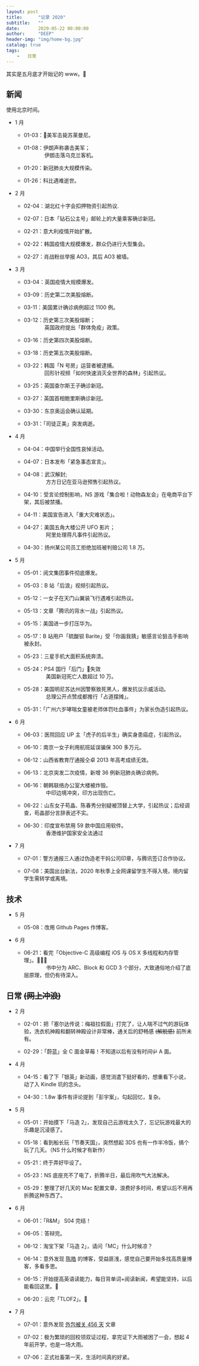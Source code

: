 ```yaml
---
layout: post
title:      "记录 2020"
subtitle:   ""
date:       2020-05-22 00:00:00
author:     "DEEP"
header-img: "img/home-bg.jpg"
catalog: true
tags:
    -   日常
---
```


其实是五月底才开始记的 www。

## 新闻

使用北京时间。

- 1 月
  - 01-03：美军击毙苏莱曼尼。

  - 01-08：伊朗声称袭击美军；
        <br>&nbsp;&nbsp;&nbsp;&nbsp;&nbsp;&nbsp;&nbsp;&nbsp;&nbsp;&nbsp;&nbsp;&nbsp;&nbsp;
        伊朗击落乌克兰客机。
  - 01-20：新冠肺炎大规模传染。
  - 01-26：科比遇难逝世。

- 2 月

  - 02-04：湖北红十字会扣押物资引起热议.

  - 02-07：日本「钻石公主号」邮轮上的大量乘客确诊新冠。
  - 02-21：意大利疫情开始扩散。
  - 02-22：韩国疫情大规模爆发，群众仍进行大型集会。
  - 02-27：肖战粉丝举报 AO3，其后 AO3 被墙。

- 3 月

  - 03-04：英国疫情大规模爆发。

  - 03-09：历史第二次美股熔断。
  - 03-11：美国累计确诊病例超过 1100 例。
  - 03-12：历史第三次美股熔断；
        <br>&nbsp;&nbsp;&nbsp;&nbsp;&nbsp;&nbsp;&nbsp;&nbsp;&nbsp;&nbsp;&nbsp;&nbsp;&nbsp;
        英国政府提出「群体免疫」政策。
  - 03-16：历史第四次美股熔断。
  - 03-18：历史第五次美股熔断。
  - 03-22：韩国「N 号房」运营者被逮捕。
        <br>&nbsp;&nbsp;&nbsp;&nbsp;&nbsp;&nbsp;&nbsp;&nbsp;&nbsp;&nbsp;&nbsp;&nbsp;&nbsp;
        回形针视频「如何快速消灭全世界的森林」引起热议。
  - 03-25：英国查尔斯王子确诊新冠。
  - 03-27：英国首相鲍里斯确诊新冠。
  - 03-30：东京奥运会确认延期。
  - 03-31：「司徒正美」突发病逝。

- 4 月

  - 04-04：中国举行全国性哀悼活动。

  - 04-07：日本发布「紧急事态宣言」。
  - 04-08：武汉解封;
        <br>&nbsp;&nbsp;&nbsp;&nbsp;&nbsp;&nbsp;&nbsp;&nbsp;&nbsp;&nbsp;&nbsp;&nbsp;&nbsp;&nbsp;
        方方日记在亚马逊预售引起热议。
  - 04-10：受言论控制影响，NS 游戏「集合啦！动物森友会」在电商平台下架，其后被禁播。
  - 04-11：美国宣告进入「重大灾难状态」。
  - 04-27：美国五角大楼公开 UFO 影片；
        <br>&nbsp;&nbsp;&nbsp;&nbsp;&nbsp;&nbsp;&nbsp;&nbsp;&nbsp;&nbsp;&nbsp;&nbsp;&nbsp;&nbsp;
        阿里处理蒋凡事件引起热议。
  - 04-30：扬州某公司员工拒绝加班被判赔公司 1.8 万。

- 5 月

  - 05-01：阅文集团事件彻底爆发。

  - 05-03：B 站「后浪」视频引起热议。
  - 05-12：一女子在天门山翼装飞行遇难引起热议。
  - 05-13：文章「腾讯的背水一战」引起热议。
  - 05-15：美国进一步打压华为。
  - 05-17：B 站用户「硫酸钡 Barite」受「你画我猜」敏感言论狙击手影响被永封。
  - 05-23：三星手机大面积系统奔溃。
  - 05-24：PS4 国行「后门」失效
        <br>&nbsp;&nbsp;&nbsp;&nbsp;&nbsp;&nbsp;&nbsp;&nbsp;&nbsp;&nbsp;&nbsp;&nbsp;&nbsp;&nbsp;
        美国新冠死亡人数超过 10 万。
  - 05-28：美国明尼苏达州因警察致死黑人，爆发抗议示威活动。
        <br>&nbsp;&nbsp;&nbsp;&nbsp;&nbsp;&nbsp;&nbsp;&nbsp;&nbsp;&nbsp;&nbsp;&nbsp;&nbsp;&nbsp;
       总理公开点赞成都推行「占道摆摊」。
  - 05-31：「广州六岁哮喘女童被老师体罚吐血事件」为家长伪造引起热议。

- 6 月

  - 06-03：医院回应 UP 主「虎子的后半生」确实身患癌症，引起热议。

  - 06-10：南京一女子利用航班延误骗保 300 多万元。
  - 06-12：山西省教育厅通报仝卓 2013 年高考成绩无效。
  - 06-13：北京突发二次疫情，新增 36 例新冠肺炎确诊病例。
  - 06-16：朝韩联络办公室大楼被炸毁。
        <br>&nbsp;&nbsp;&nbsp;&nbsp;&nbsp;&nbsp;&nbsp;&nbsp;&nbsp;&nbsp;&nbsp;&nbsp;&nbsp;&nbsp;
       中印边境冲突，印方出现伤亡。
  - 06-22：山东女子苟晶、陈春秀分别疑被顶替上大学，引起热议；后经调查，苟晶部分言辞表述不实。
  - 06-30：印度宣布禁用 59 款中国应用软件。
        <br>&nbsp;&nbsp;&nbsp;&nbsp;&nbsp;&nbsp;&nbsp;&nbsp;&nbsp;&nbsp;&nbsp;&nbsp;&nbsp;&nbsp;
        香港维护国家安全法通过

- 7 月

  - 07-01：警方通报三人通过伪造老干妈公司印章，与腾讯签订合作协议。

  - 07-08：美国出台新法，2020 年秋季上全网课留学生不得入境，境内留学生需转学或离境。


## 技术

- 5 月
  - 05-08：改用 Github Pages 作博客。

- 6 月
  - 06-21：看完「Objective-C 高级编程 iOS 与 OS X 多线程和内存管理」。
        <br>&nbsp;&nbsp;&nbsp;&nbsp;&nbsp;&nbsp;&nbsp;&nbsp;&nbsp;&nbsp;&nbsp;&nbsp;&nbsp;&nbsp;
        书中分为 ARC、Block 和 GCD 3 个部分，大致通俗地介绍了底层原理，但仍有待深入。

## 日常 ~~(网上冲浪)~~

- 2 月

  - 02-01：把「塞尔达传说：梅祖拉假面」打完了，让人喘不过气的游玩体验，洗衣机神殿和翻转神殿设计非常棒，通关后的舒畅感 ~~(解脱感)~~ 前所未有。

  - 02-29：「蔚蓝」全 C 面金草莓！不知道以后有没有时间屮 A 面。

- 4 月

  - 04-15：看了下「银英」新动画，感觉消遣下挺好看的，想重看下小说，动了入 Kindle 坑的念头。

  - 04-30：1.8w 事件有评论提到「彭宇案」，勾起回忆，复杂。

- 5 月

  - 05-01：开始摸下「马造 2」，发现自己云游戏太久了，忘记玩游戏最大的乐趣是沉浸感了。
  
  - 05-18：看到船长玩「节奏天国」，突然想起 3DS 也有一作半冷饭，搞个玩了几天。（NS 什么时候才有新作）
  - 05-21：终于弄好毕设了。
  - 05-23：NS 底座充不了电了，折腾半日，最后用吹气大法解决。
  - 05-29：整理了好几天的 Mac 配置文章，浪费好多时间，希望以后不用再折腾这种东西了。

- 6 月

  - 06-01：「R&M」 S04 完结！

  - 06-05：答辩完。
  - 06-12：淘宝下架「马造 2」，请问「MC」什么时候凉？
  - 06-14：意外发现 [陈皓](https://coolshell.cn/) 的博客，受益匪浅，感觉自己要开始多找高质量博客，多看多思。
  - 06-15：开始提高英语读能力，每日背单词+阅读新闻，希望能坚持，以后能看回这里。
  - 06-20：云完「TLOF2」。

- 7 月

  - 07-01：意外发现 [外包被关 456 天](http://vulsee.com/archives/vulsee_2019/0925_8890.html) 文章

  - 07-02：极为繁琐的回校领双证过程，拿完证下大雨被困了一会，想起 4 年前开学，也是一场大雨。
  - 07-06：正式社畜第一天，生活时间真的好紧。
